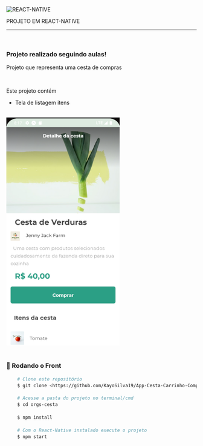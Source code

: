 </br>
<img align="center" alt="REACT-NATIVE" 
        src="https://img.shields.io/badge/React_Native-20232A?style=for-the-badge&logo=react&logoColor=61DAFB">
<p>PROJETO EM REACT-NATIVE</p>
<hr>
</br>
    <h3 aling="center"> Projeto realizado seguindo aulas!</h3>
    <p> Projeto que representa uma cesta de compras </p>
    </br>
    <P> Este projeto contém </p>
    <ul>
        <li> Tela de listagem itens </li>
    </ul>
    
</br>
    <img id="logo" src="./img/img1.png" alt="Tela Do Projeto" width="300" />
</br>
</br>

### 🎲 Rodando o Front 

```bash
    # Clone este repositório  
    $ git clone <https://github.com/KayoSilva19/App-Cesta-Carrinho-Compras>

    # Acesse a pasta do projeto no terminal/cmd
    $ cd orgs-cesta

    $ npm install
    
    # Com o React-Native instalado execute o projeto
    $ npm start
```